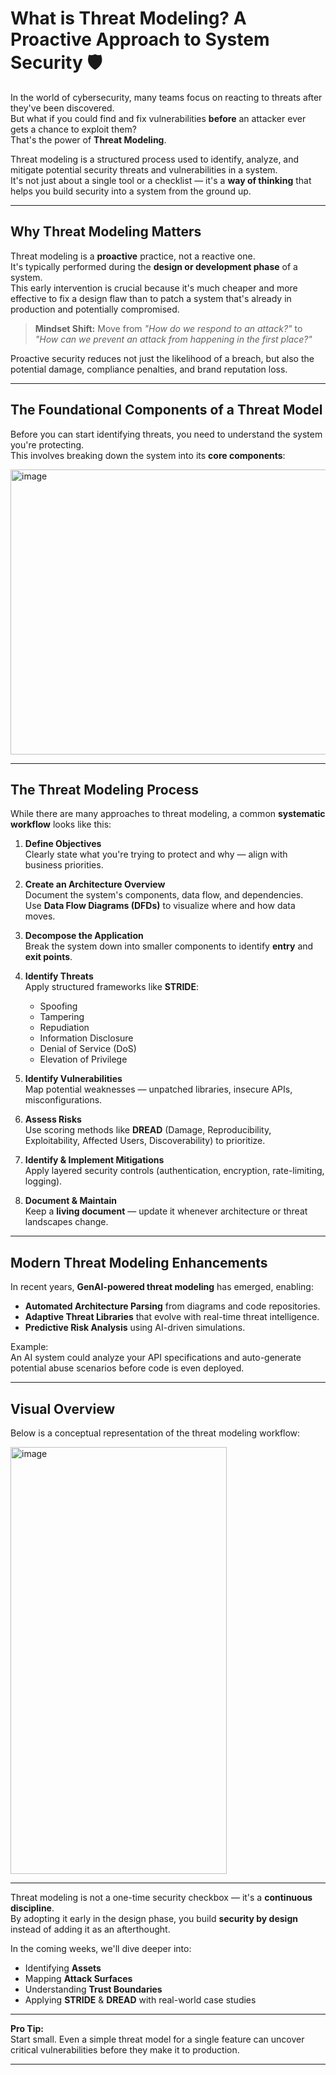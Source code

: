 # What is Threat Modeling? A Proactive Approach to System Security 🛡️

In the world of cybersecurity, many teams focus on reacting to threats after they've been discovered.  
But what if you could find and fix vulnerabilities **before** an attacker ever gets a chance to exploit them?  
That's the power of **Threat Modeling**.

Threat modeling is a structured process used to identify, analyze, and mitigate potential security threats and vulnerabilities in a system.  
It's not just about a single tool or a checklist — it's a **way of thinking** that helps you build security into a system from the ground up.

---

## Why Threat Modeling Matters

Threat modeling is a **proactive** practice, not a reactive one.  
It's typically performed during the **design or development phase** of a system.  
This early intervention is crucial because it's much cheaper and more effective to fix a design flaw than to patch a system that's already in production and potentially compromised.

> **Mindset Shift:** Move from *"How do we respond to an attack?"* to *"How can we prevent an attack from happening in the first place?"*

Proactive security reduces not just the likelihood of a breach, but also the potential damage, compliance penalties, and brand reputation loss.

---

## The Foundational Components of a Threat Model

Before you can start identifying threats, you need to understand the system you're protecting.  
This involves breaking down the system into its **core components**:

<img width="1542" height="456" alt="image" src="https://github.com/user-attachments/assets/8bd827e8-fc78-4eec-b546-691efcb6b8b6" />


---

## The Threat Modeling Process

While there are many approaches to threat modeling, a common **systematic workflow** looks like this:

1. **Define Objectives**  
   Clearly state what you're trying to protect and why — align with business priorities.

2. **Create an Architecture Overview**  
   Document the system's components, data flow, and dependencies.  
   Use **Data Flow Diagrams (DFDs)** to visualize where and how data moves.

3. **Decompose the Application**  
   Break the system down into smaller components to identify **entry** and **exit points**.

4. **Identify Threats**  
   Apply structured frameworks like **STRIDE**:  
   - Spoofing  
   - Tampering  
   - Repudiation  
   - Information Disclosure  
   - Denial of Service (DoS)  
   - Elevation of Privilege  

5. **Identify Vulnerabilities**  
   Map potential weaknesses — unpatched libraries, insecure APIs, misconfigurations.

6. **Assess Risks**  
   Use scoring methods like **DREAD** (Damage, Reproducibility, Exploitability, Affected Users, Discoverability) to prioritize.

7. **Identify & Implement Mitigations**  
   Apply layered security controls (authentication, encryption, rate-limiting, logging).

8. **Document & Maintain**  
   Keep a **living document** — update it whenever architecture or threat landscapes change.

---

## Modern Threat Modeling Enhancements

In recent years, **GenAI-powered threat modeling** has emerged, enabling:
- **Automated Architecture Parsing** from diagrams and code repositories.
- **Adaptive Threat Libraries** that evolve with real-time threat intelligence.
- **Predictive Risk Analysis** using AI-driven simulations.

Example:  
An AI system could analyze your API specifications and auto-generate potential abuse scenarios before code is even deployed.

---

## Visual Overview

Below is a conceptual representation of the threat modeling workflow:

<img width="346" height="683" alt="image" src="https://github.com/user-attachments/assets/5b897af9-ad03-45f5-9bdd-b2458e2146dc" />


---



Threat modeling is not a one-time security checkbox — it's a **continuous discipline**.  
By adopting it early in the design phase, you build **security by design** instead of adding it as an afterthought.

In the coming weeks, we'll dive deeper into:
- Identifying **Assets**
- Mapping **Attack Surfaces**
- Understanding **Trust Boundaries**
- Applying **STRIDE** & **DREAD** with real-world case studies

---

**Pro Tip:**  
Start small. Even a simple threat model for a single feature can uncover critical vulnerabilities before they make it to production.

---



